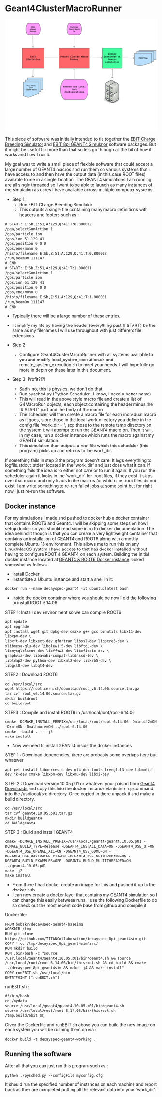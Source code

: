 # Geant4ClusterMacroRunner

![](https://github.com/TITANCollaboration/Geant4ClusterMacroRunner/blob/master/images/simulationstack.png)

This piece of software was initially intended to tie together the [EBIT Charge Breeding Simulator](https://github.com/TITANCollaboration/ebitsim) and [EBIT 8pi GEANT4 Simulator](https://github.com/TITANCollaboration/decayspec_8pi_geant4sim) software packages.  But it might be useful for more than that so lets go through a little bit of how it works and how I run it.

My goal was to write a small piece of flexible software that could accept a large number of GEANT4 macros and run them on various systems that I have access to and then have the output data (in this case ROOT files) available to me in a single location.  The GEANT4 simulations I am running are all single threaded so I want to be able to launch as many instances of the simulation as cores I have available across multiple computer systems.

* Step 1:
  * Run EBIT Charge Breeding Simulator
  * This outputs a single file containing many macro definitions with headers and footers such as :
```
# START: E:Sb,Z:51,A:129,Q:41:T:0.800002
/pga/selectGunAction 1
/gps/particle ion
/gps/ion 51 129 41
/gps/position 0 0 0
/gps/ene/mono 0
/histo/filename E:Sb,Z:51,A:129,Q:41:T:0.800002
/run/beamOn 111147
# END
# START: E:Sb,Z:51,A:129,Q:41:T:1.000001
/pga/selectGunAction 1
/gps/particle ion
/gps/ion 51 129 41
/gps/position 0 0 0
/gps/ene/mono 0
/histo/filename E:Sb,Z:51,A:129,Q:41:T:1.000001
/run/beamOn 111147
# END
```
  * Typically there will be a large number of these entries.  
  * I simplify my life by having the header (everything past # START) be the same as my filenames I will use throughout with just different file extensions

* Step 2:
  * Configure Geant4ClusterMacroRunner with all systems available to you and modify local_system_execution.sh and remote_system_execution.sh to meet your needs.  I will hopefully go more in depth on these later in this document.

* Step 3: Profit?!?!
  * Sadly no, this is physics, we don't do that.  
  * Run pysched.py (Python Scheduler.. I know, I need a better name)
  * This will read in the above style macro file and create a list of G4MacroRun objects, each object containing the header minus the '# START' part and the body of the macro
  * The scheduler will then create a macro file for each individual macro as it goes, store those in the local work directory you define in the config file 'work_dir = ', scp those to the remote temp directory on the system it will attempt to run the GEANT4 macro on.  Then it will, in my case, run a docker instance which runs the macro against my GEANT4 simulation.
  * This simulation then outputs a root file which this scheduler (this program) picks up and returns to the work_dir.

If something fails in step 3 the program doesn't care.  It logs everything to logfile.stdout_stderr located in the 'work_dir' and just does what it can.  If something fails the idea is to either not care or to run it again.  If you run the scheduler again it looks in the 'work_dir' for .root files, if they exist it skips over that macro and only loads in the macros for which the .root files do not exist.  I am write something to re-run failed jobs at some point but for right now I just re-run the software.  

## Docker instance

For my simulations I made and pushed to docker hub a docker container that contains ROOT6 and Geant4.  I will be skipping some steps on how I setup docker so you should read some intro to docker documentation.  The idea behind it though is that you can create a very lightweight container that contains an installation of GEANT4 and ROOT6 along with a mostly complete Ubuntu 18 environment.  This allows me to run this on any Linux/MacOS system I have access to that has docker installed without having to configure ROOT & GEANT4 on each system.  Building the initial docker instance located at [GEANT4 & ROOT6 Docker instance](https://hub.docker.com/repository/docker/bobskr/decayspec-geant4-baseimg) looked somewhat as follows.

*  Install Docker  
*  Instantiate a Ubuntu instance and start a shell in it:
```
docker run --name decayspec-geant4 -it ubuntu:latest bash
```
*  Inside the docker container where you should be now I did the following to install ROOT 6.14.06

STEP 1:  Install dev environment so we can compile ROOT6
```
apt update
apt upgrade
apt install wget git dpkg-dev cmake g++ gcc binutils libx11-dev libxpm-dev \
libxft-dev libxext-dev gfortran libssl-dev libpcre3-dev \
xlibmesa-glu-dev libglew1.5-dev libftgl-dev \
libmysqlclient-dev libfftw3-dev libcfitsio-dev \
graphviz-dev libavahi-compat-libdnssd-dev \
libldap2-dev python-dev libxml2-dev libkrb5-dev \
libgsl0-dev libqt4-dev
```
STEP2 : Download ROOT6
```
cd /usr/local/src
wget https://root.cern.ch/download/root_v6.14.06.source.tar.gz
tar xvf root_v6.14.06.source.tar.gz
mkdir buildroot
cd buildroot
```
STEP3 : Compile and install ROOT6 in /usr/local/root/root-6.14.06
```
cmake -DCMAKE_INSTALL_PREFIX=/usr/local/root/root-6.14.06 -Dminuit2=ON -Dxml=ON -Dmathmore=ON ../root-6.14.06
cmake --build . -- -j5
make install
```

*  Now we need to install GEANT4 inside the docker instances

STEP 1 : Download depenencies, there are probably some overlaps here but whatever
```
apt-get install libxerces-c-dev qt4-dev-tools freeglut3-dev libmotif-dev tk-dev cmake libxpm-dev libxmu-dev libxi-dev
```
STEP 2 : Download version 10.05.p01 or whatever your poison from [Geant4 Downloads](http://geant4.web.cern.ch/support/download_archive) and copy this into the docker instance via `docker cp` command into the /usr/local/src directory.  Once copied in there unpack it and make a build directory.

```
cd /usr/local/src
tar xvf geant4.10.05.p01.tar.gz
mkdir buildgeant4
cd buildgeant4
```
STEP 3 : Build and install GEANT4
```
cmake -DCMAKE_INSTALL_PREFIX=/usr/local/geant4/geant4.10.05.p01 -DCMAKE_BUILD_TYPE=Release -DGEANT4_INSTALL_DATA=ON -DGEANT4_USE_QT=ON -DGEANT4_USE_OPENGL_X11=ON -DGEANT4_USE_GDML=ON -DGEANT4_USE_RAYTRACER_X11=ON -DGEANT4_USE_NETWORKDAWN=ON -DGEANT4_BUILD_EXAMPLES=OFF -DGEANT4_BUILD_MULTITHREADED=ON ../geant4.10.05.p01
make -j2
make install
```
  * From there I had docker create an image for this and pushed it up to the docker hub.
  * I can now create a docker layer that contains my GEANT4 simulation so I can change this easily between runs.  I use the following Dockerfile to do so check out the most recent code base from github and compile it.

Dockerfile:
```
FROM bobskr/decayspec-geant4-baseimg
WORKDIR /tmp
RUN git clone https://github.com/TITANCollaboration/decayspec_8pi_geant4sim.git
COPY *.cc /tmp/decayspec_8pi_geant4sim/src/
RUN mkdir build
RUN /bin/bash -c "source /usr/local/geant4/geant4.10.05.p01/bin/geant4.sh && source /usr/local/root/root-6.14.06/bin/thisroot.sh && cd build && cmake ../decayspec_8pi_geant4sim && make -j4 && make install"
COPY runEBIT.sh /usr/local/bin
ENTRYPOINT ["runEBIT.sh"]
```

runEBIT.sh :
```
#!/bin/bash
cd /mydata
source /usr/local/geant4/geant4.10.05.p01/bin/geant4.sh
source /usr/local/root/root-6.14.06/bin/thisroot.sh
/tmp/build/ebit $@
```
Given the Dockerfile and runEBIT.sh above you can build the new image on each system you will be running them on via :
```
docker build -t decayspec-geant4-working .
```

## Running the software

After all that you can just run this program such as :

```
python ./pysched.py --configFile myconfig.cfg
```
It should run the specified number of instances on each machine and report back as they are completed putting all the relevant data into your 'work_dir'.
